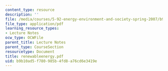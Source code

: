 ```yaml
---
content_type: resource
description: ''
file: /media/courses/5-92-energy-environment-and-society-spring-2007/b9b10ad5f780985b4fd8a76cd6e3419e_renewableenergy.pdf
file_type: application/pdf
learning_resource_types:
- Lecture Notes
ocw_type: OCWFile
parent_title: Lecture Notes
parent_type: CourseSection
resourcetype: Document
title: renewableenergy.pdf
uid: b9b10ad5-f780-985b-4fd8-a76cd6e3419e
---
```

